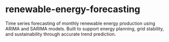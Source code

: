# renewable-energy-forecasting
Time series forecasting of monthly renewable energy production using ARIMA and SARIMA models. Built to support energy planning, grid stability, and sustainability through accurate trend prediction.
